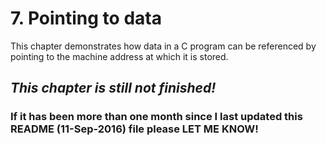 # 7. Pointing to data

This chapter demonstrates how data in a C program can be referenced by pointing to the machine address at which it is stored.

## *This chapter is still not finished!*

### If it has been more than one month since I last updated this README (11-Sep-2016) file please LET ME KNOW!